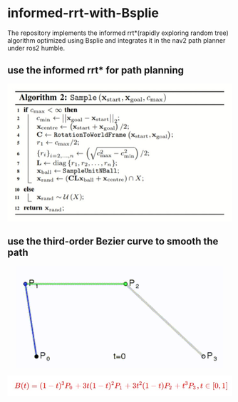 # informed-rrt-with-Bsplie
The repository implements the informed rrt*(rapidly exploring random tree) algorithm optimized using Bsplie and integrates it in the nav2 path planner under ros2 humble.

## use the informed rrt* for path planning
<p align="center">
  <img src="readmefile/1.jpg" alt="说明文本">
</p>

## use the third-order Bezier curve to smooth the path
<p align="center">
  <img src="readmefile/2.gif" alt="说明文本">
</p>
<p align="center">
  <img src="readmefile/3.jpg" alt="说明文本">
</p>
